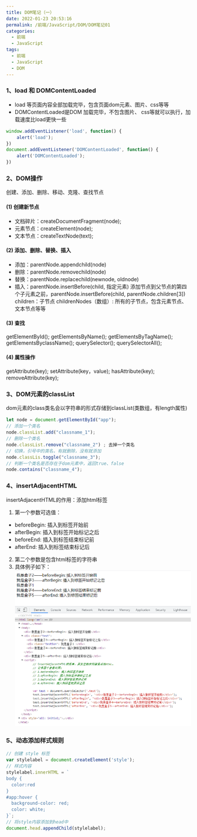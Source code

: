 ```yaml
---
title: DOM笔记（一）
date: 2022-01-23 20:53:16
permalink: /前端/JavaScript/DOM/DOM笔记01
categories:
  - 前端
  - JavaScript
tags:
  - 前端
  - JavaScript
  - DOM
---
```

### 1、load 和 DOMContentLoaded

- load 等页面内容全部加载完毕，包含页面dom元素、图片、css等等
- DOMContentLoaded是DOM 加载完毕，不包含图片、 css等就可以执行，加载速度比load更快一些

```javascript
window.addEventListener('load', function() {
	alert('load');
})
document.addEventListener('DOMContentLoaded', function() {
    alert('DOMContentLoaded');
})
```

### 2、DOM操作

创建、添加、删除、移动、克隆、查找节点

#### (1) 创建新节点

- 文档碎片：createDocumentFragment(node);
- 元素节点：createElement(node);
- 文本节点：createTextNode(text);

#### (2) 添加、删除、替换、插入

- 添加：parentNode.appendchild(node)
- 删除：parentNode.removechild(node)
- 替换：parentNode.replacechild(newnode, oldnode)
- 插入：parentNode.insertBefore(child, 指定元素)
添加节点到父节点的第四个子元素之前，parentNode.insertBefore(child, parentNode.children[3])
children：子节点
childrenNodes（数组）: 所有的子节点，包含元素节点、文本节点等等
#### (3) 查找

getElementById();
getElementsByName();
getElementsByTagName();
getElementsByclassName();
querySelector();
querySelectorAll();

#### (4) 属性操作

getAttribute(key);
setAttribute(key，value);
hasAttribute(key);
removeAttribute(key);

### 3、DOM元素的classList

dom元素的class类名会以字符串的形式存储到classList(类数组，有length属性)

```javascript
let node = document.getElementById("app");
// 添加一个类名
node.classList.add("classname_1");
// 删除一个类名
node.classList.remove("classname_2") ; 去掉一个类名
// 切换，引号中的类名，有就删除，没有就添加
node.classLis.toggle("classname_3"); 
// 判断一个类名是否存在于dom元素中，返回true、false
node.contains("classname_4");
```

### 4、insertAdjacentHTML

insertAdjacentHTML的作用：添加html标签

1. 第一个参数可选值：

- beforeBegin: 插入到标签开始前
- afterBegin: 插入到标签开始标记之后
- beforeEnd: 插入到标签结束标记前
- afterEnd: 插入到标签结束标记后

2. 第二个参数是包含html标签的字符串
3. 具体例子如下：
![image.png](images/dom001.png)

### 5、动态添加样式规则
```javascript
// 创建 style 标签
var stylelabel = document.createElement('style');
// 样式内容
stylelabel.innerHTML = `
body {
  color:red
} 
#app:hover {
  background-color: red;
  color: white;
}`;
// 将style内容添加到head中
document.head.appendChild(stylelabel);
```

